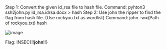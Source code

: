Step 1: Convert the given id_rsa file to hash file. 
Command: pyhton3 ssh2john.py id_rsa.idrsa.docx > hash
Step 2: Use john the ripper to find the flag from hash file. (Use rockyou.txt as wordlist)
Command: john -w=(Path of rockyou.txt) hash

![image](https://user-images.githubusercontent.com/53442472/159559783-c6707ab0-3a77-434c-a787-5c886031cd05.png)

Flag: INSEC{!!**john**!!}
